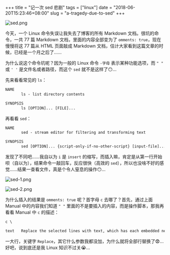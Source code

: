 +++
title = "记一次 sed 悲剧"
tags = ["linux"]
date = "2018-06-20T15:23:46+08:00"
slug = "a-tragedy-due-to-sed"
+++

![sed.png](/images/sed.png)

今天，一个 Linux 命令失误让我失去了博客的所有 Markdown 文档。很坑的命令，一共 77 篇 Markdown 文档，里面的内容全部变为了 `omments: true`，现在慢慢将这 77 篇从 HTML 页面敲成 Markdown 文档，估计大家看到这篇文章的时候，已经是一个月之后了……

为什么说这个命令坑呢？因为一般的 Linux 命令 `-字母` 表示某种功能选项，而 `" "` 或 `' '` 是文件名或者路径，而这个 `sed` 就不是这样了😶...

先来看看常见的 `ls`：

```txt
NAME
       ls - list directory contents

SYNOPSIS
       ls [OPTION]... [FILE]...
```

再看看 `sed`：

```txt
NAME
       sed - stream editor for filtering and transforming text

SYNOPSIS
       sed [OPTION]... {script-only-if-no-other-script} [input-file]...
```

发现了不同吧……我自以为 `i` 是 `insert` 的缩写，而插入嘛，肯定是从第一行开始呗（自以为），结果命令一敲回车，反应很快（高效的 `sed`），所以也没啥不好的感觉……结果一查看文件，真是个令人窒息的操作😶...

![sed-1.png](/images/sed-1.png "输入的命令")

![sed-2.png](/images/sed-2.png "得到的结果")

为什么插入的结果是 `omments: true` 呢？首字母 `c` 去哪了？首先，通过上面 Manual 中的内容我们知道 `" "` 里面的不是要插入的内容，而是操作脚本，那我再看看 Manual 中 `c` 的描述：

```txt
c \

text   Replace the selected lines with text, which has each embedded newline preceded by a backslash.
```

一大行，关键字 `Replace`，其它什么参数我都没加，为什么就将全部行替换了😨... 好吧，说到底还是我 Linux 知识不过关😭...
